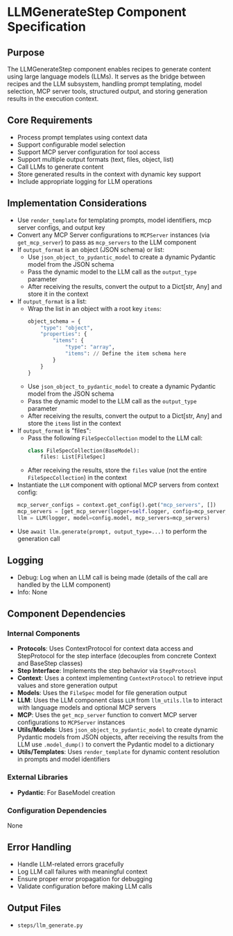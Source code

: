 # LLMGenerateStep Component Specification

## Purpose

The LLMGenerateStep component enables recipes to generate content using large language models (LLMs). It serves as the bridge between recipes and the LLM subsystem, handling prompt templating, model selection, MCP server tools, structured output, and storing generation results in the execution context.

## Core Requirements

- Process prompt templates using context data
- Support configurable model selection
- Support MCP server configuration for tool access
- Support multiple output formats (text, files, object, list)
- Call LLMs to generate content
- Store generated results in the context with dynamic key support
- Include appropriate logging for LLM operations

## Implementation Considerations

- Use `render_template` for templating prompts, model identifiers, mcp server configs, and output key
- Convert any MCP Server configurations to `MCPServer` instances (via `get_mcp_server`) to pass as `mcp_servers` to the LLM component
- If `output_format` is an object (JSON schema) or list:
  - Use `json_object_to_pydantic_model` to create a dynamic Pydantic model from the JSON schema
  - Pass the dynamic model to the LLM call as the `output_type` parameter
  - After receiving the results, convert the output to a Dict[str, Any] and store it in the context
- If `output_format` is a list:
  - Wrap the list in an object with a root key `items`:
    ```python
    object_schema = {
        "type": "object",
        "properties": {
            "items": {
                "type": "array",
                "items": // Define the item schema here
            }
        }
    }
    ```
  - Use `json_object_to_pydantic_model` to create a dynamic Pydantic model from the JSON schema
  - Pass the dynamic model to the LLM call as the `output_type` parameter
  - After receiving the results, convert the output to a Dict[str, Any] and store the `items` list in the context
- If `output_format` is "files":
  - Pass the following `FileSpecCollection` model to the LLM call:
    ```python
    class FileSpecCollection(BaseModel):
        files: List[FileSpec]
    ```
  - After receiving the results, store the `files` value (not the entire `FileSpecCollection`) in the context
- Instantiate the `LLM` component with optional MCP servers from context config:
  ```python
  mcp_server_configs = context.get_config().get("mcp_servers", [])
  mcp_servers = [get_mcp_server(logger=self.logger, config=mcp_server_config) for mcp_server_config in mcp_server_configs]
  llm = LLM(logger, model=config.model, mcp_servers=mcp_servers)
  ```
- Use `await llm.generate(prompt, output_type=...)` to perform the generation call

## Logging

- Debug: Log when an LLM call is being made (details of the call are handled by the LLM component)
- Info: None

## Component Dependencies

### Internal Components

- **Protocols**: Uses ContextProtocol for context data access and StepProtocol for the step interface (decouples from concrete Context and BaseStep classes)
- **Step Interface**: Implements the step behavior via `StepProtocol`
- **Context**: Uses a context implementing `ContextProtocol` to retrieve input values and store generation output
- **Models**: Uses the `FileSpec` model for file generation output
- **LLM**: Uses the LLM component class `LLM` from `llm_utils.llm` to interact with language models and optional MCP servers
- **MCP**: Uses the `get_mcp_server` function to convert MCP server configurations to `MCPServer` instances
- **Utils/Models**: Uses `json_object_to_pydantic_model` to create dynamic Pydantic models from JSON objects, after receiving the results from the LLM use `.model_dump()` to convert the Pydantic model to a dictionary
- **Utils/Templates**: Uses `render_template` for dynamic content resolution in prompts and model identifiers

### External Libraries

- **Pydantic**: For BaseModel creation

### Configuration Dependencies

None

## Error Handling

- Handle LLM-related errors gracefully
- Log LLM call failures with meaningful context
- Ensure proper error propagation for debugging
- Validate configuration before making LLM calls

## Output Files

- `steps/llm_generate.py`
